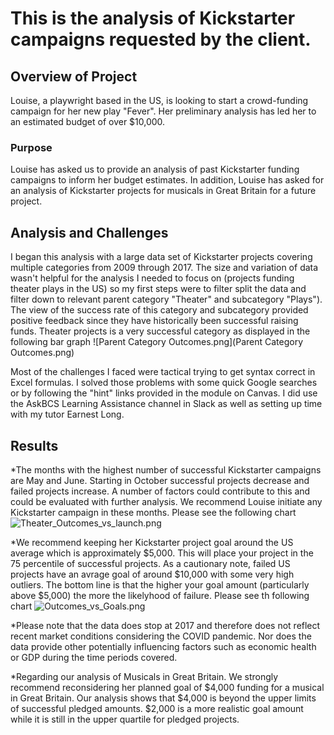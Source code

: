 # This is the analysis of Kickstarter campaigns requested by the client. 
## Overview of Project
Louise, a playwright based in the US, is looking to start a crowd-funding campaign for her new play "Fever". Her preliminary analysis has led her to an estimated budget of over $10,000. 

### Purpose
Louise has asked us to provide an analysis of past Kickstarter funding campaigns to inform her budget estimates. In addition, Louise has asked for an analysis of Kickstarter projects for musicals in Great Britain for a future project.

## Analysis and Challenges
I began this analysis with a large data set of Kickstarter projects covering multiple categories from 2009 through 2017. The size and variation of data wasn't helpful for the analysis I needed to focus on (projects funding theater plays in the US) so my first steps were to filter split the data and filter down to relevant parent category "Theater" and subcategory "Plays"). The view of the success rate of this category and subcategory provided positive feedback since they have historically been successful raising funds. Theater projects is a very successful category as displayed in the following bar graph ![Parent Category Outcomes.png](Parent Category Outcomes.png)

Most of the challenges I faced were tactical trying to get syntax correct in Excel formulas. I solved those problems with some quick Google searches or by following the "hint" links provided in the module on Canvas. I did use the AskBCS Learning Assistance channel in Slack as well as setting up time with my tutor Earnest Long.

## Results
*The months with the highest number of successful Kickstarter campaigns are May and June. Starting in October successful projects decrease and failed projects increase. A number of factors could contribute to this and could be evaluated with further analysis. We recommend Louise initiate any Kickstarter campaign in these months. Please see the following chart ![Theater_Outcomes_vs_launch.png](/resources/Theater_Outcomes_vs_Launch.png)

*We recommend keeping her Kickstarter project goal around the US average which is approximately $5,000. This will place your project in the 75 percentile of successful projects. As a cautionary note, failed US projects have an avrage goal of around $10,000 with some very high outliers. The bottom line is that the higher your goal amount (particularly above $5,000) the more the likelyhood of failure. Please see th following chart ![Outcomes_vs_Goals.png](/resources/Outcomes_vs_Goals.png)

*Please note that the data does stop at 2017 and therefore does not reflect recent market conditions considering the COVID pandemic. Nor does the data provide other potentially influencing factors such as economic health or GDP during the time periods covered.

*Regarding our analysis of Musicals in Great Britain. We strongly recommend reconsidering her planned goal of $4,000 funding for a musical in Great Britain. Our analysis shows that $4,000 is beyond the upper limits of successful pledged amounts. $2,000 is a more realistic goal amount while it is still in the upper quartile for pledged projects.
